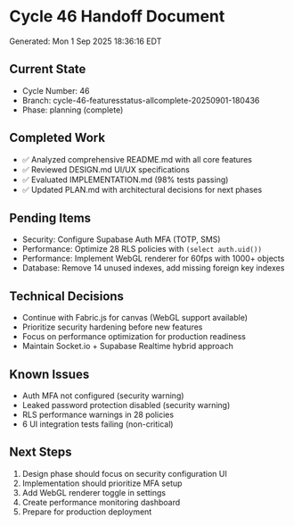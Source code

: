 # Cycle 46 Handoff Document

Generated: Mon  1 Sep 2025 18:36:16 EDT

## Current State
- Cycle Number: 46
- Branch: cycle-46-featuresstatus-allcomplete-20250901-180436
- Phase: planning (complete)

## Completed Work
- ✅ Analyzed comprehensive README.md with all core features
- ✅ Reviewed DESIGN.md UI/UX specifications
- ✅ Evaluated IMPLEMENTATION.md (98% tests passing)
- ✅ Updated PLAN.md with architectural decisions for next phases

## Pending Items
- Security: Configure Supabase Auth MFA (TOTP, SMS)
- Performance: Optimize 28 RLS policies with `(select auth.uid())`
- Performance: Implement WebGL renderer for 60fps with 1000+ objects
- Database: Remove 14 unused indexes, add missing foreign key indexes

## Technical Decisions
- Continue with Fabric.js for canvas (WebGL support available)
- Prioritize security hardening before new features
- Focus on performance optimization for production readiness
- Maintain Socket.io + Supabase Realtime hybrid approach

## Known Issues
- Auth MFA not configured (security warning)
- Leaked password protection disabled (security warning)
- RLS performance warnings in 28 policies
- 6 UI integration tests failing (non-critical)

## Next Steps
1. Design phase should focus on security configuration UI
2. Implementation should prioritize MFA setup
3. Add WebGL renderer toggle in settings
4. Create performance monitoring dashboard
5. Prepare for production deployment

